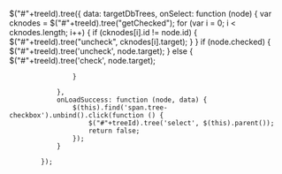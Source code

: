  $("#"+treeId).tree({
                data: targetDbTrees,
                onSelect: function (node) {
                    var cknodes = $("#"+treeId).tree("getChecked");
                    for (var i = 0; i < cknodes.length; i++) {
                        if (cknodes[i].id != node.id) {
                            $("#"+treeId).tree("uncheck", cknodes[i].target);
                        }
                    }
                    if (node.checked) {
                        $("#"+treeId).tree('uncheck', node.target);
                    } else {
                        $("#"+treeId).tree('check', node.target);

                    }

                },
                onLoadSuccess: function (node, data) {
                    $(this).find('span.tree-checkbox').unbind().click(function () {
                        $("#"+treeId).tree('select', $(this).parent());
                        return false;
                    });
                }

            });
